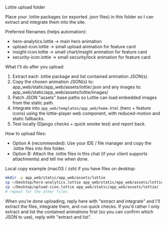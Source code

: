 Lottie upload folder

Place your .lottie packages (or exported .json files) in this folder so I can extract and integrate them into the site.

Preferred filenames (helps automation):
- hero-analytics.lottie    -> main hero animation
- upload-icon.lottie      -> small upload animation for feature card
- insight-icon.lottie     -> small chart/insight animation for feature card
- security-icon.lottie    -> small security/lock animation for feature card

What I'll do after you upload:
1. Extract each .lottie package and list contained animation JSON(s).
2. Copy the chosen animation JSON(s) to:
   app_web/static/app_web/assets/lottie/<friendly-name>.json
   and any images to:
   app_web/static/app_web/assets/lottie/images/
3. Patch JSON "assets" base paths so Lottie can load embedded images from the static path.
4. Integrate into `app_web/templates/app_web/home.html` (hero + feature icons) using the lottie-player web component, with reduced-motion and static fallbacks.
5. Test locally (Django checks + quick smoke test) and report back.

How to upload files:
- Option A (recommended): Use your IDE / file manager and copy the .lottie files into this folder.
- Option B: Attach the .lottie files in this chat (if your client supports attachments) and tell me when done.

Local copy example (macOS / zsh) if you have files on desktop:

```bash
mkdir -p app_web/static/app_web/assets/lottie
cp ~/Desktop/hero-analytics.lottie app_web/static/app_web/assets/lottie/
cp ~/Desktop/upload-icon.lottie app_web/static/app_web/assets/lottie/
# repeat for the other files
```

When you're done uploading, reply here with "extract and integrate" and I'll extract the files, integrate them, and run quick checks. If you'd rather I only extract and list the contained animations first (so you can confirm which JSON to use), reply with "extract and list".

